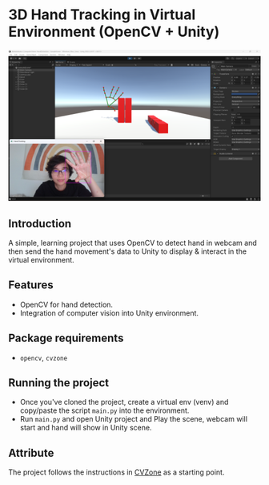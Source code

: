 # 3D Hand Tracking in Virtual Environment (OpenCV + Unity)

<img src="https://github.com/ngol0/CVUnity_HandDetection/blob/main/screenshot.png" width="900" title="pic 2">

## Introduction
A simple, learning project that uses OpenCV to detect hand in webcam and then send the hand movement's data to Unity to display & interact in the virtual environment.

## Features
* OpenCV for hand detection.
* Integration of computer vision into Unity environment.

## Package requirements
- `opencv`, `cvzone` 

## Running the project
- Once you've cloned the project, create a virtual env (venv) and copy/paste the script `main.py` into the environment. 
- Run `main.py` and open Unity project and Play the scene, webcam will start and hand will show in Unity scene.

## Attribute
The project follows the instructions in [CVZone](https://www.computervision.zone/) as a starting point. 
